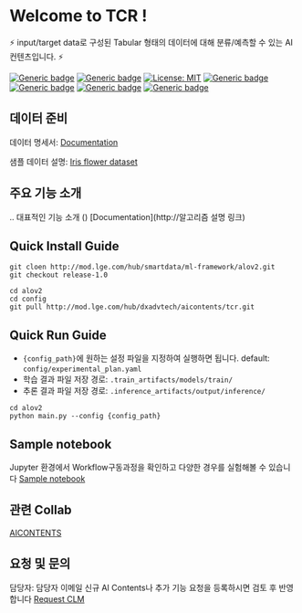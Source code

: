 # Welcome to TCR !

⚡ input/target data로 구성된 Tabular 형태의 데이터에 대해 분류/예측할 수 있는 AI 컨텐츠입니다. ⚡

[![Generic badge](https://img.shields.io/badge/release-v1.0.0-green.svg?style=for-the-badge)](http://링크)
[![Generic badge](https://img.shields.io/badge/last_update-2023.10.16-002E5F?style=for-the-badge)]()
[![License: MIT](https://img.shields.io/badge/License-MIT-yellow.svg?style=for-the-badge)](https://opensource.org/licenses/MIT)
[![Generic badge](https://img.shields.io/badge/python-3.10.12-purple.svg?style=for-the-badge&logo=python&logoColor=white)](https://www.python.org/)
[![Generic badge](https://img.shields.io/badge/dependencies-up_to_date-green.svg?style=for-the-badge&logo=python&logoColor=white)](requirement링크)
[![Generic badge](https://img.shields.io/badge/collab-blue.svg?style=for-the-badge)](http://collab.lge.com/main/display/AICONTENTS)
[![Generic badge](https://img.shields.io/badge/request_clm-green.svg?style=for-the-badge)](http://collab.lge.com/main/pages/viewpage.action?pageId=2157128981)


## 데이터 준비
데이터 명세서: [Documentation](http://collab.lge.com/main/pages/viewpage.action?pageId=2082913519)

샘플 데이터 설명: [Iris flower dataset](https://en.wikipedia.org/wiki/Iris_flower_data_set)


## 주요 기능 소개
.. 대표적인 기능 소개 ()
[Documentation](http://알고리즘 설명 링크)

## Quick Install Guide


```
git cloen http://mod.lge.com/hub/smartdata/ml-framework/alov2.git
git checkout release-1.0
```


```
cd alov2
cd config
git pull http://mod.lge.com/hub/dxadvtech/aicontents/tcr.git

```


## Quick Run Guide
- `{config_path}`에 원하는 설정 파일을 지정하여 실행하면 됩니다. default: `config/experimental_plan.yaml`
- 학습 결과 파일 저장 경로: `.train_artifacts/models/train/`
- 추론 결과 파일 저장 경로: `.inference_artifacts/output/inference/`

```
cd alov2
python main.py --config {config_path}
```

## Sample notebook
Jupyter 환경에서 Workflow구동과정을 확인하고 다양한 경우를 실험해볼 수 있습니다 [Sample notebook](http://mod.lge.com/hub/dxadvtech/aicontents/tcr/-/blob/main/TCR_asset_run_template.ipynb)

## 관련 Collab
[AICONTENTS](http://collab.lge.com/main/display/AICONTENTS)

## 요청 및 문의
담당자: 담당자 이메일
신규 AI Contents나 추가 기능 요청을 등록하시면 검토 후 반영합니다  [Request CLM](http:/링크)


